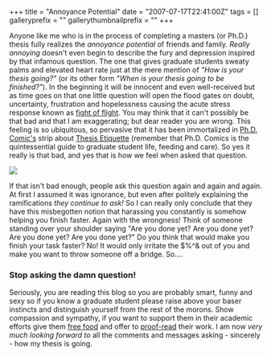 +++
title = "Annoyance Potential"
date = "2007-07-17T22:41:00Z"
tags = []
galleryprefix = ""
gallerythumbnailprefix = ""
+++

Anyone like me who is in the process of completing a masters (or Ph.D.) thesis
fully realizes the _annoyance potential_ of friends and family. _Really
annoying_ doesn't even begin to describe the fury and depression inspired by
that infamous question. The one that gives graduate students sweaty palms and
elevated heart rate just at the mere mention of _"How is your thesis going?"_
(or its other form _"When is your thesis going to be finished?"_). In the
beginning it will be innocent and even well-received but as time goes on that
one little question will open the flood gates on doubt, uncertainty,
frustration and hopelessness causing the acute stress response known as [fight
of flight](http://en.wikipedia.org/wiki/Fight_or_flight). You may think that
it can't possibly be that bad and that I am exaggerating; but dear reader you
are wrong. This feeling is so ubiquitous, so pervasive that it has been
immortalized in [Ph.D. Comic's](http://vincentfilby.posthaven.com/http) strip
about [Thesis
Etiquette](http://www.phdcomics.com/comics/archive.php?comicid=47) (remember
that Ph.D. Comics is the quintessential guide to graduate student life,
feeding and care). So yes it really is that bad, and yes that is how we feel
when asked that question.

[![](http://www.phdcomics.com/comics/archive/phd0227.gif)](http://www.phdcomics.com/comics/archive.php?comicid=47)

If that isn't bad enough, people ask this question again and again and again.
At first I assumed it was ignorance, but even after politely explaining the
ramifications _they continue to ask!_ So I can really only conclude that they
have this misbegotten notion that harassing you constantly is somehow helping
you finish faster. Again with the wrongness! Think of someone standing over
your shoulder saying "Are you done yet? Are you done yet? Are you done yet?
Are you done yet?" Do you think that would make you finish your task faster?
No! It would only irritate the $%^&amp; out of you and make you want to throw
someone off a bridge. So....

### Stop asking the damn question!

Seriously, you are reading this blog so you are probably smart, funny and sexy
so if you know a graduate student please raise above your baser instincts and
distinguish yourself from the rest of the morons. Show compassion and
sympathy, if you want to support them in their academic efforts give them
[free food](http://www.phdcomics.com/comics/archive.php?comicid=39) and offer
to [proof-read](http://www.phdcomics.com/comics/archive.php?comicid=834) their
work. I am now _very much looking forward to_ all the comments and messages
asking - sincerely - how my thesis is going.

